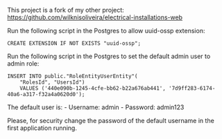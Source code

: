 This project is a fork of my other project: https://github.com/wilknisoliveira/electrical-installations-web

Run the following script in the Postgres to allow uuid-ossp extension:
```
CREATE EXTENSION IF NOT EXISTS "uuid-ossp";
```

Run the following script in the Postgres to set the default admin user to admin role:
```
INSERT INTO public."RoleEntityUserEntity"(
	"RolesId", "UsersId")
	VALUES ('440e090b-1245-4cfe-bb62-b22a676ab441', '7d9ff283-6174-40a6-a317-f32a4a0620d0');
```

The default user is:
	- Username: admin
	- Password: admin123

Please, for security change the password of the default username in the first application running.

